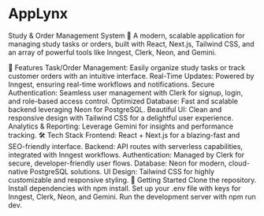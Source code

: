 # AppLynx
Study &amp; Order Management System 🚀
A modern, scalable application for managing study tasks or orders, built with React, Next.js, Tailwind CSS, and an array of powerful tools like Inngest, Clerk, Neon, and Gemini.

🌟 Features
Task/Order Management: Easily organize study tasks or track customer orders with an intuitive interface.
Real-Time Updates: Powered by Inngest, ensuring real-time workflows and notifications.
Secure Authentication: Seamless user management with Clerk for signup, login, and role-based access control.
Optimized Database: Fast and scalable backend leveraging Neon for PostgreSQL.
Beautiful UI: Clean and responsive design with Tailwind CSS for a delightful user experience.
Analytics & Reporting: Leverage Gemini for insights and performance tracking.
🛠️ Tech Stack
Frontend: React + Next.js for a blazing-fast and SEO-friendly interface.
Backend: API routes with serverless capabilities, integrated with Inngest workflows.
Authentication: Managed by Clerk for secure, developer-friendly user flows.
Database: Neon for modern, cloud-native PostgreSQL solutions.
UI Design: Tailwind CSS for highly customizable and responsive styling.
🚀 Getting Started
Clone the repository.
Install dependencies with npm install.
Set up your .env file with keys for Inngest, Clerk, Neon, and Gemini.
Run the development server with npm run dev.
